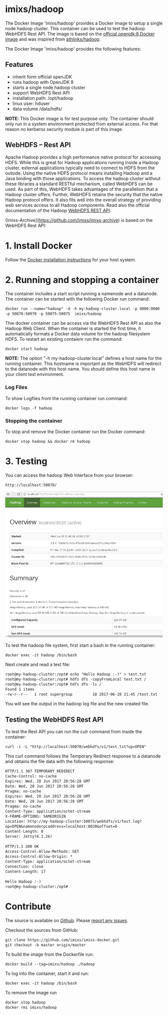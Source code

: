 # imixs/hadoop

The Docker Image 'imixs/hadoop' provides a Docker image to setup a single node hadoop cluster. This container can be used to test the hadoop WebHDFS Rest API. The image is based on the [official openjdk:8 Docker image](https://hub.docker.com/r/_/openjdk/) and was inspired from [athlinks/hadoop](https://hub.docker.com/r/athlinks/hadoop/).

The Docker Image 'imixs/hadoop' provides the following features:

## Features
* inherit form official openJDK
* runs hadoop with OpenJDK 8
* starts a single node hadoop cluster
* support WebHDFS Rest API
* installation path: /opt/hadoop 
* linux user: hduser
* data volume /data/hdfs/

**NOTE:**
This Docker image is for test purpose only. The container should only run in a system environment protected from external access. For that reason no kerberos security module is part of this image.

## WebHDFS – Rest API

Apache Hadoop provides a high performance native protocol for accessing HDFS. While this is great for Hadoop applications running inside a Hadoop cluster, external applications typically need to connect to HDFS from the outside. Using the native HDFS protocol means installing Hadoop and a Java binding with those applications. To access the hadoop cluster without these libraries a standard RESTful mechanism, called WebHDFS can be used. As part of this, WebHDFS takes advantages of the parallelism that a Hadoop cluster offers. Further, WebHDFS retains the security that the native Hadoop protocol offers. It also fits well into the overall strategy of providing web services access to all Hadoop components. Read also the official documentation of the Hadoop [WebHDFS REST API](https://hadoop.apache.org/docs/r2.8.0/hadoop-project-dist/hadoop-hdfs/WebHDFS.html).

{Imixs-Archive](https://github.com/imixs/imixs-archive) is based on the WebHDFS Rest API: 


# 1. Install Docker
Follow the [Docker installation instructions](https://docs.docker.com/engine/installation/) for your host system.

# 2. Running and stopping a container
The container includes a start script running a namenode and a datanode. The container can be started with the following Docker run command:

    docker run --name="hadoop" -d -h my-hadoop-cluster.local -p 9000:9000 -p 50070:50070 -p 50075:50075  imixs/hadoop

Thie docker container can be access via the WebHDFS Rest API as also the Hadoop Web Client. 
When the container is started the first time, it automatically formats a Docker data volume for the hadoop filesystem HDFS. To restart an existing contaienr run the command:

	docker start hadoop
    
**NOTE:** 
The option "-h my-hadoop-cluster.local" defines a host name for the running container. This hostname is important as the WebHDFS will redirect to the datanode with this host name. You should define this host name in your client test environment.


### Log Files

To show Logfiles from the running container run command:

    docker logs -f hadoop

### Stopping the container 
To stop and remove the Docker container run the Docker command:

    docker stop hadoop && docker rm hadoop



# 3. Testing 

You can access the hadoop Web Interface from your browser:

	http://localhost:50070/ 

<img src="screen_001.png" alt="Imixs-BPMN" width="640"/>

To test the hadoop file system, first start a bash in the running container:

	docker exec -it hadoop /bin/bash	

Next create and read a test file:

	root@my-hadoop-cluster:/opt# echo "Hello Hadoop :-)" > test.txt
	root@my-hadoop-cluster:/opt# hdfs dfs -copyFromLocal test.txt /
	root@my-hadoop-cluster:/opt# hdfs dfs -ls /
	Found 1 items
	-rw-r--r--   1 root supergroup         18 2017-06-28 21:45 /test.txt
	
You will see the output in the hadoop log file and the new created file.


## Testing the WebHDFS Rest API

To test the Rest API you can run the culr command from inside the container:

	curl -i -L "http://localhost:50070/webhdfs/v1/test.txt?op=OPEN"

This curl command follows the Temporary Redirect response to a datanode and obtains the file data with the following response:

	HTTP/1.1 307 TEMPORARY_REDIRECT
	Cache-Control: no-cache
	Expires: Wed, 28 Jun 2017 20:56:28 GMT
	Date: Wed, 28 Jun 2017 20:56:28 GMT
	Pragma: no-cache
	Expires: Wed, 28 Jun 2017 20:56:28 GMT
	Date: Wed, 28 Jun 2017 20:56:28 GMT
	Pragma: no-cache
	Content-Type: application/octet-stream
	X-FRAME-OPTIONS: SAMEORIGIN
	Location: http://my-hadoop-cluster:50075/webhdfs/v1/test.log?op=OPEN&namenoderpcaddress=localhost:8020&offset=0
	Content-Length: 0
	Server: Jetty(6.1.26)
	
	HTTP/1.1 200 OK
	Access-Control-Allow-Methods: GET
	Access-Control-Allow-Origin: *
	Content-Type: application/octet-stream
	Connection: close
	Content-Length: 17
	
	Hello Hadoop :-)
	root@my-hadoop-cluster:/opt# 




# Contribute
The source is available on [Github](https://github.com/imixs/imixs-docker). Please [report any issues](https://github.com/imixs/imixs-docker/issues).

Checkout the sources from GitHub:

	git clone https://github.com/imixs/imixs-docker.git 
	git checkout -b master origin/master

To build the image from the Dockerfile run: 

    docker build --tag=imixs/hadoop ./hadoop

To log into the container, start it and run:
    
    docker exec -it hadoop /bin/bash	

To remove the image run

	docker stop hadoop
	docker rmi imixs/hadoop

	
	
